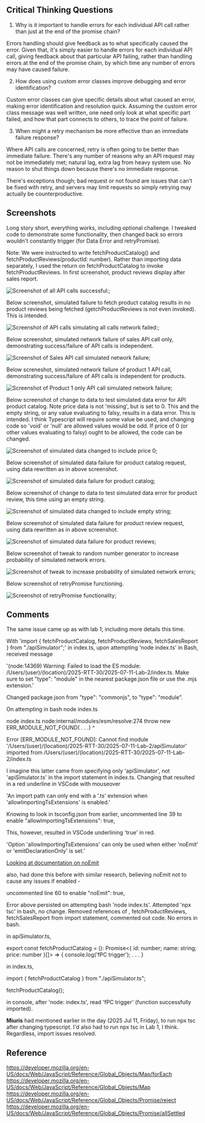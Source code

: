## Critical Thinking Questions

1.  Why is it important to handle errors for each individual API call rather than just at the end of the promise chain?

Errors handling should give feedback as to what specifically caused the error.  Given that, it's simply easier to handle errors for each individual API call, giving feedback about that particular API failing, rather than handling errors at the end of the promise chain, by which time any number of errors may have caused failure.

2.  How does using custom error classes improve debugging and error identification?

Custom error classes can give specific details about what caused an error, making error identification and resolution quick.  Assuming the custom error class message was well written, one need only look at what specific part failed, and how that part connects to others, to trace the point of failure.

3.  When might a retry mechanism be more effective than an immediate failure response?

Where API calls are concerned, retry is often going to be better than immediate failure.  There's any number of reasons why an API request may not be immediately met; natural lag, extra lag from heavy system use.  No reason to shut things down because there's no immediate response.

There's exceptions though; bad request or not found are issues that can't be fixed with retry, and servers may limit requests so simply retrying may actually be counterproductive.

## Screenshots

Long story short, everything works, including optional challenge.  I tweaked code to demonstrate some functionality, then changed back so errors wouldn't constantly trigger (for Data Error and retryPromise).

Note:  We were instructed to write fetchProductCatalog() and fetchProductReviews(productId: number).  Rather than importing data separately, I used the return on fetchProductCatalog to invoke fetchProductReviews.  In first screenshot, product reviews display after sales report.

![Screenshot of all API calls successful:](./allSuccess.png);

Below screenshot, simulated failure to fetch product catalog results in no product reviews being fetched (getchProductReviews is not even invoked).  This is intended.

![Screenshot of API calls simulating all calls network failed:](./allFail.png);

Below screenshot, simulated network failure of sales API call only, demonstrating success/failure of API calls is independent.

![Screenshot of Sales API call simulated network failure](./salesFail.png);

Below screneshot, simulated network failure of product 1 API call, demonstrating success/failure of API calls is independent for products.

![Screenshot of Product 1 only API call simulated network failure](./product1.fail.png);

Below screenshot of change to data to test simulated data error for API product catalog.  Note price data is not 'missing', but is set to 0.  This and the empty string, or any value evaluating to falsy, results in a data error.  This is intended.  I think Typescript will require some value be used, and changing code so 'void' or 'null' are allowed values would be odd.  If price of 0 (or other values evaluating to falsy) ought to be allowed, the code can be changed.

![Screenshot of simulated data changed to include price 0](./productDataFail.png);

Below screenshot of simulated data failure for product catalog request, using data rewritten as in above screenshot. 

![Screenshot of simulated data failure for product catalog](./product1DataFail2.png);

Below screenshot of change to data to test simulated data error for product review, this time using an empty string.

![Screenshot of simulated data changed to include empty string](./pr1EmptyString.png);

Below screenshot of simulated data failure for product review request, using data rewritten as in above screenshot.

![Screenshot of simulated data failure for product reviews](./pr1DataError.png);

Below screenshot of tweak to random number generator to increase probability of simulated network errors.

![Screenshot of tweak to increase probability of simulated network errors](./randomtweak.png);

Below screenshot of retryPromise functioning.

![Screenshot of retryPromise functionality](./randomTweak3.png);

## Comments

The same issue came up as with lab 1; including more details this time.

With 'import { fetchProductCatalog, fetchProductReviews, fetchSalesReport } from "./apiSimulator";' in index.ts, upon attempting 'node index.ts' in Bash, received message

'(node:14369) Warning: Failed to load the ES module: /Users/(user)/(location)/2025-RTT-30/2025-07-11-Lab-2/index.ts. Make sure to set "type": "module" in the nearest package.json file or use the .mjs extension.'

Changed package.json from  "type": "commonjs", to "type": "module".


On attempting in bash node index.ts

node index.ts
node:internal/modules/esm/resolve:274
    throw new ERR_MODULE_NOT_FOUND( . . .)
          ^

Error [ERR_MODULE_NOT_FOUND]: Cannot find module '/Users/(user)/(location)/2025-RTT-30/2025-07-11-Lab-2/apiSimulator' imported from /Users/(user)/(location)/2025-RTT-30/2025-07-11-Lab-2/index.ts

I imagine this latter came from specifying only 'apiSimulator', not 'apiSimulator.ts' in the import statement in index.ts.  Changing that resulted in a red underline in VSCode with mouseover

'An import path can only end with a '.ts' extension when 'allowImportingTsExtensions' is enabled.'

Knowing to look in tsconfig.json from earlier, uncommented line 39 to enable "allowImportingTsExtensions": true, 

This, however, resulted in VSCode underlining 'true' in red.

'Option 'allowImportingTsExtensions' can only be used when either 'noEmit' or 'emitDeclarationOnly' is set.'

[Looking at documentation on noEmit](https://www.typescriptlang.org/tsconfig/#noEmit)

also, had done this before with similar research, believing noEmit not to cause any issues if enabled -

uncommented line 60 to enable
"noEmit": true,

Error above persisted on attempting bash 'node index.ts'.  Attempted 'npx tsc' in bash, no change. Removed references of , fetchProductReviews, fetchSalesReport from import statement, commented out code.  No errors in bash.

in apiSimulator.ts,

export const fetchProductCatalog = (): Promise<{ id: number; name: string; price: number }[]> => {
  console.log('fPC trigger'); . . . }

in index.ts,

import { fetchProductCatalog } from "./apiSimulator.ts";

fetchProductCatalog();

in console, after 'node: index.ts', read 'fPC trigger' (function successfully imported).

**Miuris** had mentioned earlier in the day (2025 Jul 11, Friday), to run npx tsc after changing typescript.  I'd also had to run npx tsc in Lab 1, I think.  Regardless, import issues resolved.

## Reference

https://developer.mozilla.org/en-US/docs/Web/JavaScript/Reference/Global_Objects/Map/forEach
https://developer.mozilla.org/en-US/docs/Web/JavaScript/Reference/Global_Objects/Map
https://developer.mozilla.org/en-US/docs/Web/JavaScript/Reference/Global_Objects/Promise/reject
https://developer.mozilla.org/en-US/docs/Web/JavaScript/Reference/Global_Objects/Promise/allSettled